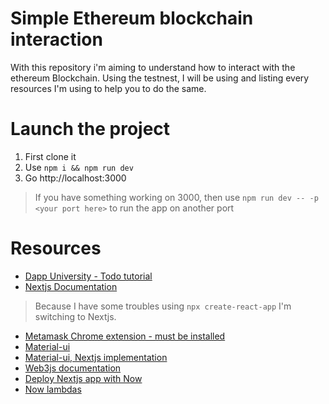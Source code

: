 # Simple Ethereum blockchain interaction
With this repository i'm aiming to understand how to interact with the ethereum Blockchain. Using the testnest, I will be using and listing every resources I'm using to help you to do the same.

# Launch the project
1. First clone it
2. Use `npm i && npm run dev`
3. Go http://localhost:3000
> If you have something working on 3000, then use `npm run dev -- -p <your port here>` to run the app on another port

# Resources
- [Dapp University - Todo tutorial](https://youtu.be/AiWkkj8lSTc)
- [Nextjs Documentation](https://nextjs.org/docs)
> Because I have some troubles using `npx create-react-app` I'm switching to Nextjs.
- [Metamask Chrome extension - must be installed](https://chrome.google.com/webstore/detail/metamask/nkbihfbeogaeaoehlefnkodbefgpgknn/related)
- [Material-ui](https://material-ui.com)
- [Material-ui, Nextjs implementation](https://github.com/mui-org/material-ui/tree/master/examples/nextjs)
- [Web3js documentation](https://web3js.readthedocs.io/en/1.0/getting-started.html)
- [Deploy Nextjs app with Now](https://zeit.co/guides/deploying-nextjs-with-now/)
- [Now lambdas](https://zeit.co/docs/v2/deployments/concepts/lambdas/)